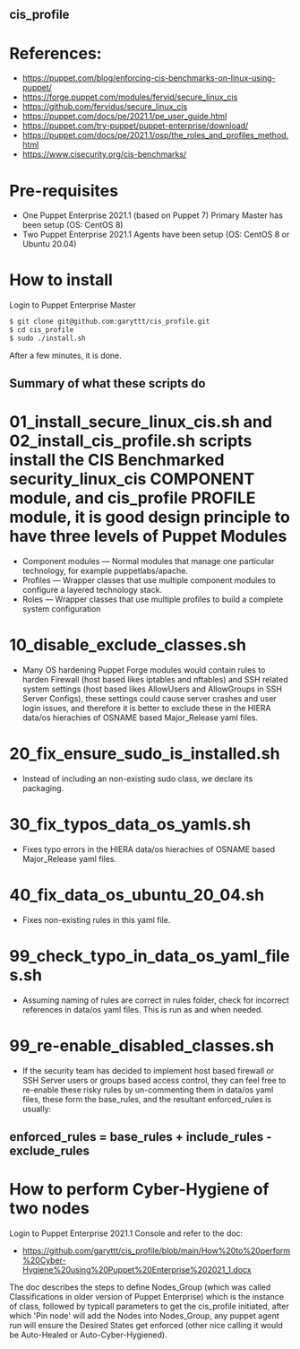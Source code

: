 ## cis_profile

# References:
* https://puppet.com/blog/enforcing-cis-benchmarks-on-linux-using-puppet/
* https://forge.puppet.com/modules/fervid/secure_linux_cis
* https://github.com/fervidus/secure_linux_cis
* https://puppet.com/docs/pe/2021.1/pe_user_guide.html
* https://puppet.com/try-puppet/puppet-enterprise/download/
* https://puppet.com/docs/pe/2021.1/osp/the_roles_and_profiles_method.html
* https://www.cisecurity.org/cis-benchmarks/

# Pre-requisites
* One Puppet Enterprise 2021.1 (based on Puppet 7) Primary Master has been setup (OS: CentOS 8)
* Two Puppet Enterprise 2021.1 Agents have been setup (OS: CentOS 8 or Ubuntu 20.04)

# How to install
Login to Puppet Enterprise Master
```bash
$ git clone git@github.com:garyttt/cis_profile.git
$ cd cis_profile
$ sudo ./install.sh
```
After a few minutes, it is done.

## Summary of what these scripts do

# 01_install_secure_linux_cis.sh and 02_install_cis_profile.sh scripts install the CIS Benchmarked security_linux_cis COMPONENT module, and cis_profile PROFILE module, it is good design principle to have three levels of Puppet Modules
* Component modules — Normal modules that manage one particular technology, for example puppetlabs/apache.
* Profiles — Wrapper classes that use multiple component modules to configure a layered technology stack.
* Roles — Wrapper classes that use multiple profiles to build a complete system configuration

# 10_disable_exclude_classes.sh
* Many OS hardening Puppet Forge modules would contain rules to harden Firewall (host based likes iptables and nftables) and SSH related system settings (host based likes AllowUsers and AllowGroups in SSH Server Configs), these settings could cause server crashes and user login issues, and therefore it is better to exclude these in the HIERA data/os hierachies of OSNAME based Major_Release yaml files.

# 20_fix_ensure_sudo_is_installed.sh
*  Instead of including an non-existing sudo class, we declare its packaging.

# 30_fix_typos_data_os_yamls.sh
* Fixes typo errors in the HIERA data/os hierachies of OSNAME based Major_Release yaml files.

# 40_fix_data_os_ubuntu_20_04.sh
* Fixes non-existing rules in this yaml file.

# 99_check_typo_in_data_os_yaml_files.sh
* Assuming naming of rules are correct in rules folder, check for incorrect references in data/os yaml files. This is run as and when needed.

# 99_re-enable_disabled_classes.sh
* If the security team has decided to implement host based firewall or SSH Server users or groups based access control, they can feel free to re-enable these risky rules by un-commenting them in data/os yaml files, these form the base_rules, and the resultant enforced_rules is usually:

## enforced_rules = base_rules + include_rules - exclude_rules

# How to perform Cyber-Hygiene of two nodes

Login to Puppet Enterprise 2021.1 Console and refer to the doc:
* https://github.com/garyttt/cis_profile/blob/main/How%20to%20perform%20Cyber-Hygiene%20using%20Puppet%20Enterprise%202021_1.docx

The doc describes the steps to define Nodes_Group (which was called Classifications in older version of Puppet Enterprise) which is the instance of class, followed by typicall parameters to get the cis_profile initiated, after which 'Pin node' will add the Nodes into Nodes_Group, any puppet agent run will ensure the Desired States get enforced (other nice calling it would be Auto-Healed or Auto-Cyber-Hygiened).
